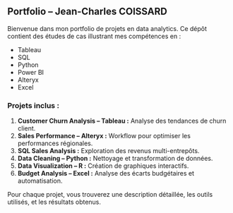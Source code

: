 ## Portfolio – Jean-Charles COISSARD

Bienvenue dans mon portfolio de projets en data analytics. Ce dépôt contient des études de cas illustrant mes compétences en :
- Tableau
- SQL
- Python
- Power BI
- Alteryx
- Excel

### Projets inclus :
1. **Customer Churn Analysis – Tableau :** Analyse des tendances de churn client.
2. **Sales Performance – Alteryx :** Workflow pour optimiser les performances régionales.
3. **SQL Sales Analysis :** Exploration des revenus multi-entrepôts.
4. **Data Cleaning – Python :** Nettoyage et transformation de données.
5. **Data Visualization – R :** Création de graphiques interactifs.
6. **Budget Analysis – Excel :** Analyse des écarts budgétaires et automatisation.

Pour chaque projet, vous trouverez une description détaillée, les outils utilisés, et les résultats obtenus.
